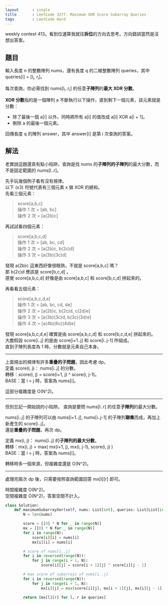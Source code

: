 ```yaml
---
layout      : single
title       : LeetCode 3277. Maximum XOR Score Subarray Queries
tags        : LeetCode Hard
---
```

weekly contest 413。看到位運算我就往**拆位**的方向去思考。方向錯誤當然是沒想出答案。  

## 題目

輸入長度 n 的整數陣列 nums，還有長度 q 的二維整數陣列 queries，其中 queries[i] = [l<sub>i</sub>, r<sub>i</sub>]。  

每次查詢，你必需找到 nums[l<sub>i</sub>..r<sub>i</sub>] 的任意**子陣列**的**最大 XOR 分數**。  

**XOR 分數**指的是一個陣列 a 不斷執行以下操作，直到剩下一個元素，該元素就是分數：  

- 除了最後一個 a[i] 以外，同時將所有 a[i] 的值改成 a[i] XOR a[i + 1]。  
- 刪除 a 的最後一個元素。  

回傳長度 q 的陣列 answer，其中 answer[i] 是第 i 次查詢的答案。  

## 解法

老實說這題還真有點小陷阱，查詢是找 nums 的**子陣列的子陣列**的最大分數，而不是固定範圍的 nums[l..r]。  

先手玩幾個例子看有沒有規律。  
以下 (x3) 符號代表有三個元素 x 做 XOR 的總和。  
先看三個元素：  
> score[a,b,c]  
> 操作 1 次 = [ab, bc]  
> 操作 2 次 = [a(2b)c]  

再試試看四個元素：  
> score[a,b,c,d]  
> 操作 1 次 = [ab, bc, cd]  
> 操作 2 次 = [a(2b)c, b(2c)d]  
> 操作 3 次 = [a(3b)(3c)d]  

發現 a(2b)c 這東西好像很眼熟，不就是 score[a,b,c] 嗎？  
那 b(2c)d 應該是 score[b,c,d] 。  
感覺 score[a,b,c,d] 好像是由 score[a,b,c] 和 score[b,c,d] 拼起來的。  

再看看五個元素：  
> score[a,b,c,d,e]  
> 操作 1 次 = [ab, bc, cd, de]  
> 操作 2 次 = [a(2b)c, b(2c)d, c(2d)e]  
> 操作 3 次 = [a(3b)(3c)d, b(3c)(3d)e]  
> 操作 4 次 = [a(4b)(6c)(4d)e]  

發現 score[a,b,c,d,e] 確實是由 score[a,b,c,d] 和 score[b,c,d,e] 拼起來的。  
大膽假設 score[i..j] 的是由 score[i+1..j] 和 score[i..j-1] 所組成。  
直到子陣列長度為 1 時，分數就是元素自己本身。  

---

上面規出的規律有許多**重疊的子問題**，因此考慮 dp。  
定義 score(i, j)： nums[i..j] 的分數。  
轉移：score(i, j) = score(i+1, j) ^ score(i, j-1)。  
BASE：當 i = j 時，答案為 nums[i]。  

這部分複雜度是 O(N^2)。  

---

但別忘記一開始說的小陷阱。
查詢是要問 nums[l..r] 的任意**子陣列**的最大分數。  

nums[i..j] 的子陣列可以由 nums[i+1..j], nums[i..j-1] 的子陣列**聯集**而成，再加上新產生的 score[i..j]。  
還是**重疊的子問題**，再次 dp。  

定義 mx(i, j)： nums[i..j] 的**子陣列的最大分數**。  
轉移：mx(i, j) = max(
    mx(i+1, j),
    mx(i, j-1),
    score(i, j)
)  
BASE：當 i = j 時，答案為 nums[i]。

轉移時多一個來源，但複雜度還是 O(N^2)。  

---

處理完兩次 dp 後，只需要按照查詢範圍回答 mx[l][r] 即可。  

時間複雜度 O(N^2)。  
空間複雜度 O(N^2)，答案空間不計入。  

```python
class Solution:
    def maximumSubarrayXor(self, nums: List[int], queries: List[List[int]]) -> List[int]:
        N = len(nums)

        score = [[0] * N for _ in range(N)]
        mx = [[0] * N for _ in range(N)]
        for i in range(N):
            score[i][i] = nums[i]
            mx[i][i] = nums[i]

        # score of nums[i..j]
        for i in reversed(range(N)):
            for j in range(i + 1, N):
                score[i][j] = score[i + 1][j] ^ score[i][j - 1]

        # max score of subarrays of nums[i..j]
        for i in reversed(range(N)):
            for j in range(i + 1, N):
                mx[i][j] = max(score[i][j], mx[i + 1][j], mx[i][j - 1])

        return [mx[l][r] for l, r in queries]
```
